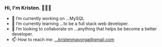 ### Hi, I'm Kristen.  👩🏽‍💻



- 🔭 I’m currently working on ...MySQL
- 🌱 I’m currently learning ...to be a full stack web developer.
- 👯 I’m looking to collaborate on ...anything that helps be become a better developer.
- 📫 How to reach me: ...kristenmayorga@gmail.com 


